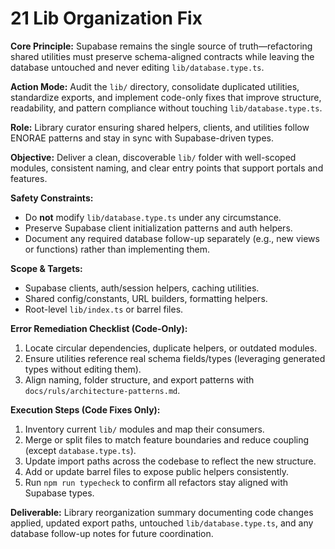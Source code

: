 # 21 Lib Organization Fix

**Core Principle:** Supabase remains the single source of truth—refactoring shared utilities must preserve schema-aligned contracts while leaving the database untouched and never editing `lib/database.type.ts`.

**Action Mode:** Audit the `lib/` directory, consolidate duplicated utilities, standardize exports, and implement code-only fixes that improve structure, readability, and pattern compliance without touching `lib/database.type.ts`.

**Role:** Library curator ensuring shared helpers, clients, and utilities follow ENORAE patterns and stay in sync with Supabase-driven types.

**Objective:** Deliver a clean, discoverable `lib/` folder with well-scoped modules, consistent naming, and clear entry points that support portals and features.

**Safety Constraints:**
- Do **not** modify `lib/database.type.ts` under any circumstance.
- Preserve Supabase client initialization patterns and auth helpers.
- Document any required database follow-up separately (e.g., new views or functions) rather than implementing them.

**Scope & Targets:**
- Supabase clients, auth/session helpers, caching utilities.
- Shared config/constants, URL builders, formatting helpers.
- Root-level `lib/index.ts` or barrel files.

**Error Remediation Checklist (Code-Only):**
1. Locate circular dependencies, duplicate helpers, or outdated modules.
2. Ensure utilities reference real schema fields/types (leveraging generated types without editing them).
3. Align naming, folder structure, and export patterns with `docs/ruls/architecture-patterns.md`.

**Execution Steps (Code Fixes Only):**
1. Inventory current `lib/` modules and map their consumers.
2. Merge or split files to match feature boundaries and reduce coupling (except `database.type.ts`).
3. Update import paths across the codebase to reflect the new structure.
4. Add or update barrel files to expose public helpers consistently.
5. Run `npm run typecheck` to confirm all refactors stay aligned with Supabase types.

**Deliverable:** Library reorganization summary documenting code changes applied, updated export paths, untouched `lib/database.type.ts`, and any database follow-up notes for future coordination.
